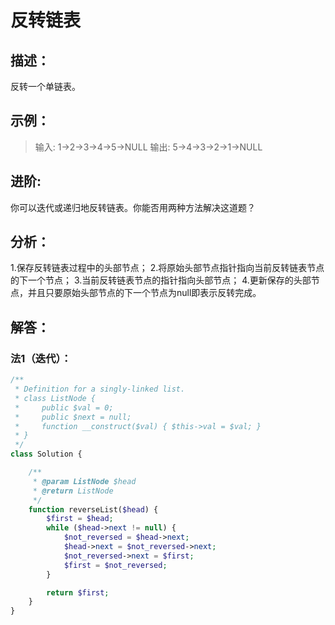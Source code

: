  # 反转链表


## 描述：
反转一个单链表。

## 示例：
> 输入: 1->2->3->4->5->NULL
> 输出: 5->4->3->2->1->NULL

## 进阶:
你可以迭代或递归地反转链表。你能否用两种方法解决这道题？

## 分析：
1.保存反转链表过程中的头部节点；
2.将原始头部节点指针指向当前反转链表节点的下一个节点；
3.当前反转链表节点的指针指向头部节点；
4.更新保存的头部节点，并且只要原始头部节点的下一个节点为null即表示反转完成。

## 解答：

### 法1（迭代）：

```php
/**
 * Definition for a singly-linked list.
 * class ListNode {
 *     public $val = 0;
 *     public $next = null;
 *     function __construct($val) { $this->val = $val; }
 * }
 */
class Solution {

    /**
     * @param ListNode $head
     * @return ListNode
     */
    function reverseList($head) {
        $first = $head;
        while ($head->next != null) {
            $not_reversed = $head->next;
            $head->next = $not_reversed->next;
            $not_reversed->next = $first;
            $first = $not_reversed;
        }

        return $first;
    }
}
```
